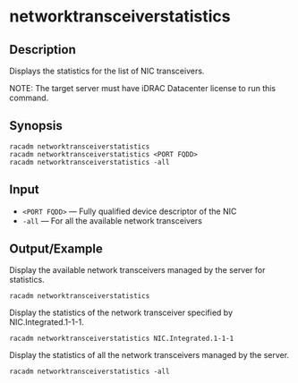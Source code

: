 # networktransceiverstatistics

## Description

Displays the statistics for the list of NIC transceivers.

NOTE: The target server must have iDRAC Datacenter license to run this command.

## Synopsis

```
racadm networktransceiverstatistics
racadm networktransceiverstatistics <PORT FQDD>
racadm networktransceiverstatistics -all
```

## Input

- `<PORT FQDD>` — Fully qualified device descriptor of the NIC
- `-all` — For all the available network transceivers

## Output/Example

Display the available network transceivers managed by the server for statistics.

```
racadm networktransceiverstatistics
```

Display the statistics of the network transceiver specified by NIC.Integrated.1-1-1.

```
racadm networktransceiverstatistics NIC.Integrated.1-1-1
```

Display the statistics of all the network transceivers managed by the server.

```
racadm networktransceiverstatistics -all
```
